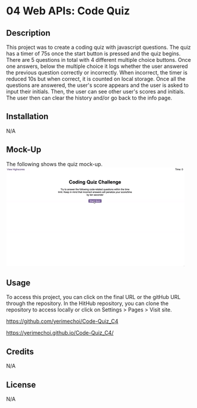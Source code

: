 # 04 Web APIs: Code Quiz

## Description
This project was to create a coding quiz with javascript questions. The quiz has a timer of 75s once the start button is pressed and the quiz begins. There are 5 questions in total with 4 different multiple choice buttons. Once one answers, below the multiple choice it logs whether the user answered the previous question correctly or incorrectly. When incorrect, the timer is reduced 10s but when correct, it is counted on local storage. Once all the questions are answered, the user's score appears and the user is asked to input their initials. Then, the user can see other user's scores and initials. The user then can clear the history and/or go back to the info page.

## Installation
N/A

## Mock-Up
The following shows the quiz mock-up. 
![MockUp](./Images/04-web-apis-homework-demo.gif)

## Usage
To access this project, you can click on the final URL or the gitHub URL through the repository. In the HitHub repository, you can clone the repository to access locally or click on Settings > Pages > Visit site.

https://github.com/yerimechoi/Code-Quiz_C4

https://yerimechoi.github.io/Code-Quiz_C4/

## Credits
N/A

## License
N/A